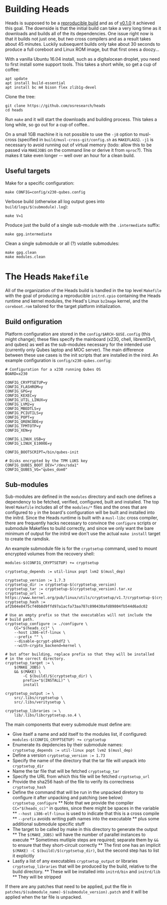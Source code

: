 Building Heads
===
Heads is supposed to be a [reproducible build](https://reproducible-builds.org/) and as of [v0.1.0](https://github.com/osresearch/heads/releases/tag/v0.1.0) it achieved this goal.  The downside is that the initial build can take a very long time as it downloads and builds all of the its dependencies.  One issue right now is that it builds not just one, but *two* cross compilers and as a result takes about 45 minutes.  Luckily subsequent builds only take about 30 seconds to produce a full coreboot and Linux ROM image, but that first ones a doozy...

With a vanilla Ubuntu 16.04 install, such as a digitalocean droplet, you need to first install some support tools. This takes a short while, so get a cup of coffee:

```
apt update
apt install build-essential
apt install bc m4 bison flex zlib1g-devel
```

Clone the tree:

```
git clone https://github.com/osresearch/heads
cd heads
```

Run `make` and it will start the downloads and building process.  This takes a long while, so go out for a cup of coffee..

On a small 1GB machine it is not possible to use the `-j8` option to musl-cross (specified in `build/musl-cross-git/config.sh` as `MAKEFLAGS`).  `-j1` is necessary to avoid running out of virtual memory (todo: allow this to be passed via `MAKEJOBS` on the command line or derive it from `nproc`?).  This makes it take even longer -- well over an hour for a clean build.

Useful targets
---
Make for a specific configuration:
```
make CONFIG=config/x230-qubes.config
```

Verbose build (otherwise all log output goes into `build/logs/$(submodule).log`):
```
make V=1
```

Produce just the build of a single sub-module with the `.intermediate` suffix:
```
make gpg.intermediate
```

Clean a single submodule or all (?) volatile submodules:
```
make gpg.clean
make modules.clean
```




The Heads `Makefile`
===
All of the organization of the Heads build is handled in the top level `Makefile` with the goal of producing a reproducible `initrd.cpio` containing the Heads runtime and kernel modules, the Head's Linux `bzImage` kernel, and the `coreboot.rom` tailored for the target platform initialization.

Build onfiguration
---
Platform configuration are stored in the `config/$ARCH-$USE.config` (this might change); these files specify the mainboard (x230, chell, librem13v1, and qubes) as well as the sub-modules necessary for the intended use (currently only Qubes laptop and MOC server).  The main difference between these use cases is the init scripts that are installed in the inird.  An example configuration is `config/x230-qubes.config`:

```
# Configuration for a x230 running Qubes OS
BOARD=x230

CONFIG_CRYPTSETUP=y
CONFIG_FLASHROM=y
CONFIG_GPG=y
CONFIG_KEXEC=y
CONFIG_UTIL_LINUX=y
CONFIG_LVM2=y
CONFIG_MBEDTLS=y
CONFIG_PCIUTILS=y
CONFIG_POPT=y
CONFIG_QRENCODE=y
CONFIG_TPMTOTP=y
CONFIG_XEN=y

CONFIG_LINUX_USB=y
CONFIG_LINUX_E1000E=y

CONFIG_BOOTSCRIPT=/bin/qubes-init

# Disks encrypted by the TPM LUKS key
CONFIG_QUBES_BOOT_DEV="/dev/sda1"
CONFIG_QUBES_VG="qubes_dom0"
```

Sub-modules
---
Sub-modules are defined in the `modules` directory and each one defines a dependency to be fetched, verified, configured, built and installed.  The top level `Makefile` includes all of the `modules/*` files and the ones that are configured to `y` in the board's configuration will be built and installed into the initrd.  Since the Heads runtime is built with a `musl-libc` cross compiler, there are frequently hacks necessary to convince the `configure` scripts or submodule Makefiles to build correctly, and since we only want the bare minimum of output for the initrd we don't use the actual `make install` target to create the ramdisk.

An example submodule file is for the `cryptsetup` command, used to mount encrypted volumes from the recovery shell:

```
modules-$(CONFIG_CRYPTSETUP) += cryptsetup

cryptsetup_depends := util-linux popt lvm2 $(musl_dep)

cryptsetup_version := 1.7.3
cryptsetup_dir := cryptsetup-$(cryptsetup_version)
cryptsetup_tar := cryptsetup-$(cryptsetup_version).tar.xz
cryptsetup_url := https://www.kernel.org/pub/linux/utils/cryptsetup/v1.7/cryptsetup-$(cryptsetup_version).tar.xz
cryptsetup_hash := af2b04e8475cf40b8d9ffd97a1acfa73aa787c890430afd89804fb544d6adc02

# Use an empty prefix so that the executables will not include the
# build path.
cryptsetup_configure := ./configure \
	CC="$(heads_cc)" \
	--host i386-elf-linux \
	--prefix "" \
	--disable-gcrypt-pbkdf2 \
	--with-crypto_backend=kernel \

# but after building, replace prefix so that they will be installed
# in the correct directory.
cryptsetup_target := \
	$(MAKE_JOBS) \
	&& $(MAKE) \
		-C $(build)/$(cryptsetup_dir) \
		prefix="$(INSTALL)" \
		install

cryptsetup_output := \
	src/.libs/cryptsetup \
	src/.libs/veritysetup \

cryptsetup_libraries := \
	lib/.libs/libcryptsetup.so.4 \
```

The main components that every submodule must define are:
* Give itself a name and add itself to the modules list, if configured: `modules-$(CONFIG_CRYPTSETUP) += cryptsetup`
* Enumerate its depdencies by their submodule names: `cryptsetup_depends := util-linux popt lvm2 $(musl_dep)`
* Define a version `cryptsetup_version := 1.73`
* Specify the name of the directory that the tar file will unpack into `cryptsetup_dir`
* Name the tar file that will be fetched `cryptsetup_tar`
* Specify the URL from which this file will be fetched `cryptsetup_url`
* Provide the sha256 hash of the file to verify its correctness `cryptsetup_hash`
* Define the command that will be run in the unpacked diretory to configure it after unpacking and patching (see below) `cryptsetup_configure`
** Note that we provide the compiler `CC="$(heads_cc)"` in quotes, since there might be spaces in the variable
** `--host i386-elf-linux` is used to indicate that this is a cross compile
** `--prefix` avoids writing path names into the executable
** plus some additional submodule specific stuff
* The target to be called by make in this directory to generate the output
** The `$(MAKE_JOBS)` will have the number of parallel instances to execute
** Sometimes mutliple steps are required; separate them by `&&` to ensure that they short-circuit correctly
** The first one has an implicit `$(MAKE) -C $(build)/$(cryptsetup_dir)`, but the second step has to list it explicitly
* Lastly a list of any executables `cryptsetup_output` or libraries `cryptsetup_libraries` that will be produced by the build, relative to the build directory.
** These will be installed into `initrd/bin` and `initrd/lib`
** They will be stripped

If there are any patches that need to be applied, put the file in `patches/$(submodule_name)-$(submodule_version).patch` and it will be applied when the tar file is unpacked.
